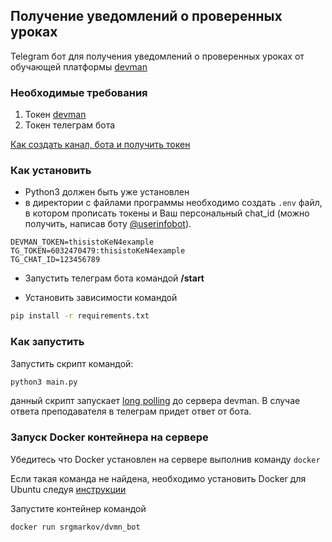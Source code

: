 ## Получение уведомлений о проверенных уроках

Telegram бот для получения уведомлений о проверенных уроках от обучающей платформы [devman](https://dvmn.org/)


### Необходимые требования

1. Токен [devman](https://dvmn.org/api/docs/)
2. Токен телеграм бота

[Как создать канал, бота и получить токен](https://smmplanner.com/blog/otlozhennyj-posting-v-telegram/)

### Как установить

- Python3 должен быть уже установлен
- в директории с файлами программы необходимо создать `.env` файл, в котором прописать токены и Ваш персональный chat_id (можно получить, написав боту [@userinfobot](https://telegram.me/userinfobot)).
```
DEVMAN_TOKEN=thisistoKeN4example
TG_TOKEN=6032470479:thisistoKeN4example
TG_CHAT_ID=123456789 
```
- Запустить телеграм бота командой **/start**

- Установить зависимости командой
```bash
pip install -r requirements.txt
```
### Как запустить

Запустить скрипт командой:
```bash
python3 main.py
```
данный скрипт запускает [long polling](https://dvmn.org/encyclopedia/about-chatbots/long-polling/) до сервера devman. В случае ответа преподавателя в телеграм придет ответ от бота.

### Запуск Docker контейнера на сервере

Убедитесь что Docker установлен на сервере выполнив команду `docker`

Если такая команда не найдена, необходимо установить Docker для Ubuntu следуя [инструкции](https://www.digitalocean.com/community/tutorials/how-to-install-and-use-docker-on-ubuntu-20-04)

Запустите контейнер командой
```
docker run srgmarkov/dvmn_bot
```